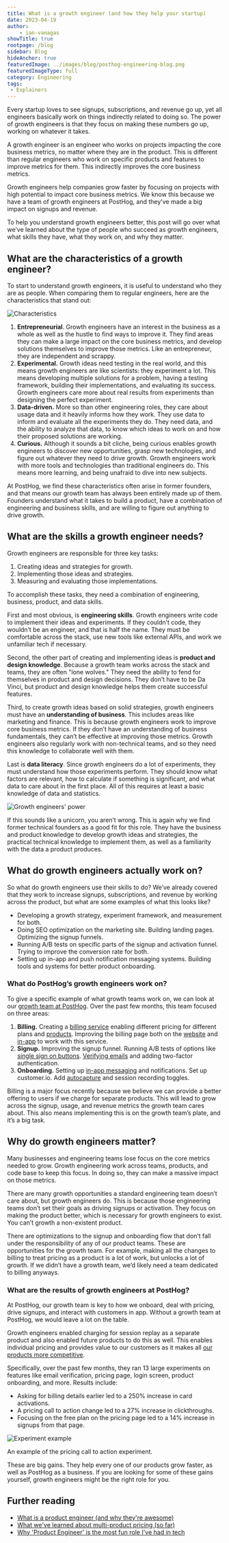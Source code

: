 ```yaml
---
title: What is a growth engineer (and how they help your startup)
date: 2023-04-19
author:
    - ian-vanagas
showTitle: true
rootpage: /blog
sidebar: Blog
hideAnchor: true
featuredImage: ../images/blog/posthog-engineering-blog.png
featuredImageType: full
category: Engineering
tags:
 - Explainers
---
```


Every startup loves to see signups, subscriptions, and revenue go up, yet all engineers basically work on things indirectly related to doing so. The power of growth engineers is that they focus on making these numbers go up, working on whatever it takes.

A growth engineer is an engineer who works on projects impacting the core business metrics, no matter where they are in the product. This is different than regular engineers who work on specific products and features to improve metrics for them. This indirectly improves the core business metrics.

Growth engineers help companies grow faster by focusing on projects with high potential to impact core business metrics. We know this because we have a team of growth engineers at PostHog, and they’ve made a big impact on signups and revenue. 

To help you understand growth engineers better, this post will go over what we’ve learned about the type of people who succeed as growth engineers, what skills they have, what they work on, and why they matter.

## What are the characteristics of a growth engineer?

To start to understand growth engineers, it is useful to understand who they are as people. When comparing them to regular engineers, here are the characteristics that stand out:

![Characteristics](../images/blog/what-is-a-growth-engineer/characteristics.png)

1. **Entrepreneurial**. Growth engineers have an interest in the business as a whole as well as the hustle to find ways to improve it. They find areas they can make a large impact on the core business metrics, and develop solutions themselves to improve those metrics. Like an entrepreneur, they are independent and scrappy.
2. **Experimental.** Growth ideas need testing in the real world, and this means growth engineers are like scientists: they experiment a lot. This means developing multiple solutions for a problem, having a testing framework, building their implementations, and evaluating its success. Growth engineers care more about real results from experiments than designing the perfect experiment. 
3. **Data-driven.** More so than other engineering roles, they care about usage data and it heavily informs how they work. They use data to inform and evaluate all the experiments they do. They need data, and the ability to analyze that data, to know which ideas to work on and how their proposed solutions are working.
4. **Curious.** Although it sounds a bit cliche, being curious enables growth engineers to discover new opportunities, grasp new technologies, and figure out whatever they need to drive growth. Growth engineers work with more tools and technologies than traditional engineers do. This means more learning, and being unafraid to dive into new subjects.

At PostHog, we find these characteristics often arise in former founders, and that means our growth team has always been entirely made up of them. Founders understand what it takes to build a product, have a combination of engineering and business skills, and are willing to figure out anything to drive growth.

## What are the skills a growth engineer needs?

Growth engineers are responsible for three key tasks:

1. Creating ideas and strategies for growth.
2. Implementing those ideas and strategies.
3. Measuring and evaluating those implementations.

To accomplish these tasks, they need a combination of engineering, business, product, and data skills.

First and most obvious, is **engineering skills**. Growth engineers write code to implement their ideas and experiments. If they couldn’t code, they wouldn’t be an engineer, and that is half the name. They must be comfortable across the stack, use new tools like external APIs, and work we unfamiliar tech if necessary.

Second, the other part of creating and implementing ideas is **product and design knowledge**. Because a growth team works across the stack and teams, they are often "lone wolves." They need the ability to fend for themselves in product and design decisions. They don’t have to be Da Vinci, but product and design knowledge helps them create successful features.

Third, to create growth ideas based on solid strategies, growth engineers must have an **understanding of business**. This includes areas like marketing and finance. This is because growth engineers work to improve core business metrics. If they don’t have an understanding of business fundamentals, they can’t be effective at improving those metrics. Growth engineers also regularly work with non-technical teams, and so they need this knowledge to collaborate well with them.

Last is **data literacy**. Since growth engineers do a lot of experiments, they must understand how those experiments perform. They should know what factors are relevant, how to calculate if something is significant, and what data to care about in the first place. All of this requires at least a basic knowledge of data and statistics.

![Growth engineers' power](../images/blog/what-is-a-growth-engineer/thanos.jpg)

If this sounds like a unicorn, you aren’t wrong. This is again why we find former technical founders as a good fit for this role. They have the business and product knowledge to develop growth ideas and strategies, the practical technical knowledge to implement them, as well as a familiarity with the data a product produces.  

## What do growth engineers actually work on?

So what do growth engineers use their skills to do? We’ve already covered that they work to increase signups, subscriptions, and revenue by working across the product, but what are some examples of what this looks like?

- Developing a growth strategy, experiment framework, and measurement for both.
- Doing SEO optimization on the marketing site. Building landing pages. Optimizing the signup funnels.
- Running A/B tests on specific parts of the signup and activation funnel. Trying to improve the conversion rate for both.
- Setting up in-app and push notification messaging systems. Building tools and systems for better product onboarding.

### What do PostHog’s growth engineers work on?

To give a specific example of what growth teams work on, we can look at our [growth team at PostHog](/handbook/small-teams/growth). Over the past few months, this team focused on three areas:

1. **Billing.** Creating a [billing service](https://github.com/PostHog/posthog/pull/11986) enabling different pricing for different plans and [products](https://github.com/PostHog/posthog/pull/15035/files). Improving the billing page both on the [website](https://github.com/PostHog/posthog.com/pull/5181) and [in-app](https://github.com/PostHog/posthog/pull/14652) to work with this service.
2. **Signup.** Improving the signup funnel. Running A/B tests of options like [single sign on buttons](https://github.com/PostHog/posthog/pull/13234). [Verifying emails](https://github.com/PostHog/posthog/pull/13632) and adding two-factor authentication.
3. **Onboarding.** Setting up [in-app messaging](https://github.com/PostHog/posthog/pull/13108) and notifications. Set up customer.io. Add [autocapture](https://github.com/PostHog/posthog/pull/14687) and session recording toggles.

Billing is a major focus recently because we believe we can provide a better offering to users if we charge for separate products. This will lead to grow across the signup, usage, and revenue metrics the growth team cares about. This also means implementing this is on the growth team’s plate, and it’s a big task.

## Why do growth engineers matter?

Many businesses and engineering teams lose focus on the core metrics needed to grow. Growth engineering work across teams, products, and code base to keep this focus. In doing so, they can make a massive impact on those metrics.

There are many growth opportunities a standard engineering team doesn’t care about, but growth engineers do. This is because those engineering teams don’t set their goals as driving signups or activation. They focus on making the product better, which is necessary for growth engineers to exist. You can’t growth a non-existent product. 

There are optimizations to the signup and onboarding flow that don’t fall under the responsibility of any of our product teams. These are opportunities for the growth team. For example, making all the changes to billing to treat pricing as a product is a lot of work, but unlocks a lot of growth. If we didn’t have a growth team, we’d likely need a team dedicated to billing anyways. 

### What are the results of growth engineers at PostHog?

At PostHog, our growth team is key to how we onboard, deal with pricing, drive signups, and interact with customers in app. Without a growth team at PostHog, we would leave a lot on the table. 

Growth engineers enabled charging for session replay as a separate product and also enabled future products to do this as well. This enables individual pricing and provides value to our customers as it makes all [our products more competitive](/handbook/engineering/feature-pricing).

Specifically, over the past few months, they ran 13 large experiments on features like email verification, pricing page, login screen, product onboarding, and more. Results include:

- Asking for billing details earlier led to a 250% increase in card activations.
- A pricing call to action change led to a 27% increase in clickthroughs.
- Focusing on the free plan on the pricing page led to a 14% increase in signups from that page.

![Experiment example](../images/blog/what-is-a-growth-engineer/experiment.png)
<Caption>An example of the pricing call to action experiment.</Caption>

These are big gains. They help every one of our products grow faster, as well as PostHog as a business. If you are looking for some of these gains yourself, growth engineers might be the right role for you.

## Further reading

- [What is a product engineer (and why they're awesome)](/blog/what-is-a-product-engineer)
- [What we've learned about multi-product pricing (so far)](/blog/multi-product-pricing)
- [Why 'Product Engineer' is the most fun role I've had in tech](/blog/why-product-engineering-is-so-fun)